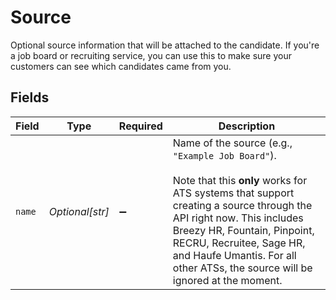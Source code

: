 # Source

Optional source information that will be attached to the candidate. If you're a job board or recruiting service, you can use this to make sure your customers can see which candidates came from you.


## Fields

| Field                                                                                                                                                                                                                                                                                                               | Type                                                                                                                                                                                                                                                                                                                | Required                                                                                                                                                                                                                                                                                                            | Description                                                                                                                                                                                                                                                                                                         |
| ------------------------------------------------------------------------------------------------------------------------------------------------------------------------------------------------------------------------------------------------------------------------------------------------------------------- | ------------------------------------------------------------------------------------------------------------------------------------------------------------------------------------------------------------------------------------------------------------------------------------------------------------------- | ------------------------------------------------------------------------------------------------------------------------------------------------------------------------------------------------------------------------------------------------------------------------------------------------------------------- | ------------------------------------------------------------------------------------------------------------------------------------------------------------------------------------------------------------------------------------------------------------------------------------------------------------------- |
| `name`                                                                                                                                                                                                                                                                                                              | *Optional[str]*                                                                                                                                                                                                                                                                                                     | :heavy_minus_sign:                                                                                                                                                                                                                                                                                                  | Name of the source (e.g., `"Example Job Board"`).<br/><br/>Note that this **only** works for ATS systems that support creating a source through the API right now. This includes Breezy HR, Fountain, Pinpoint, RECRU, Recruitee, Sage HR, and Haufe Umantis. For all other ATSs, the source will be ignored at the moment. |